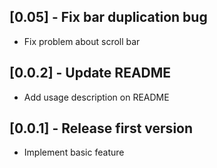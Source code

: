 ## [0.05] - Fix bar duplication bug

* Fix problem about scroll bar

## [0.0.2] - Update README

* Add usage description on README

## [0.0.1] - Release first version

* Implement basic feature
